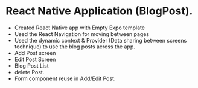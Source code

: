 # React Native Application (BlogPost).
 - Created React Native app with Empty Expo template
 - Used the React Navigation for moving between pages
 - Used the dynamic context & Provider (Data sharing between screens technique) to use the blog posts across the app.
 - Add Post screen
 - Edit Post Screen
 - Blog Post List
 - delete Post.
 - Form component reuse in Add/Edit Post.
    
   
